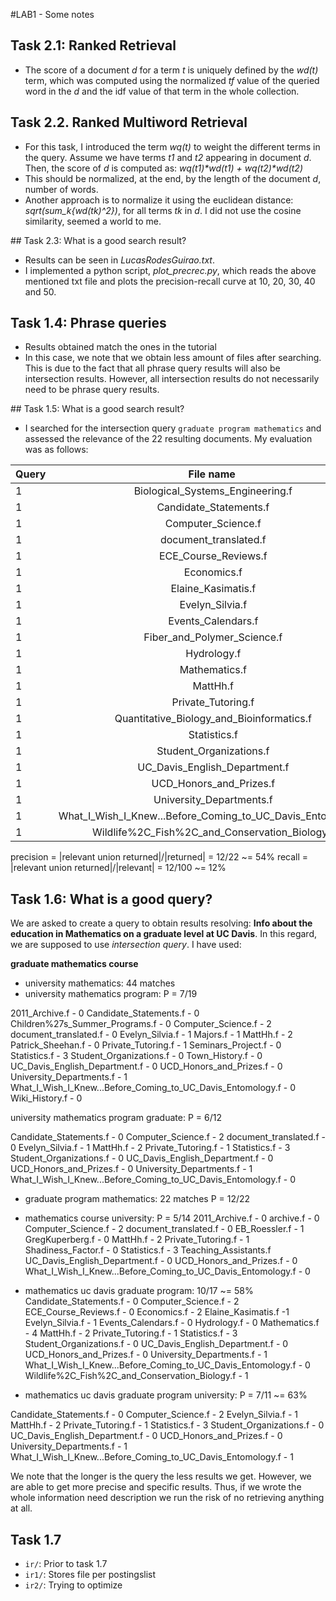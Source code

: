 #LAB1 - Some notes

## Task 2.1: Ranked Retrieval
- The score of a document _d_ for a term _t_ is uniquely defined by the _wd(t)_ term, which was computed using the normalized _tf_ value of the queried word in the _d_ and the idf value of that term in the whole collection.

## Task 2.2. Ranked Multiword Retrieval
- For this task, I introduced the term _wq(t)_ to weight the different terms in the query. Assume we have terms _t1_ and _t2_ appearing in document _d_. Then, the score of _d_ is computed as: _wq(t1)*wd(t1) + wq(t2)*wd(t2)_
- This should be normalized, at the end, by the length of the document _d_, number of words.
- Another approach is to normalize it using the euclidean distance: _sqrt(sum_k{wd(tk)^2})_, for all terms _tk_ in _d_. I did not use the cosine similarity, seemed a world to me.


## Task 2.3: What is a good search result?
- Results can be seen in _LucasRodesGuirao.txt_.
- I implemented a python script, _plot_precrec.py_, which reads the above mentioned txt file and plots the precision-recall curve at 10, 20, 30, 40 and 50.


## Task 1.4: Phrase queries
- Results obtained match the ones in the tutorial
- In this case, we note that we obtain less amount of files after searching. This is due to the fact that all phrase query results will also be intersection results. However, all intersection results do not necessarily need to be phrase query results.


## Task 1.5: What is a good search result?
- I searched for the intersection query `graduate program mathematics` and assessed the relevance of the 22 resulting documents. My evaluation was as follows:

Query | File name                                                 	| Relevance |
------|:-----------------------------------------------------------:|-----------:
1     | Biological_Systems_Engineering.f 						  	| 1			|
1     | Candidate_Statements.f 										| 0			|
1     | Computer_Science.f 											| 2			|
1     | document_translated.f 										| 0			|
1     | ECE_Course_Reviews.f 										| 0			|
1     | Economics.f 												| 2			|
1     | Elaine_Kasimatis.f 											| 1			|
1     | Evelyn_Silvia.f 											| 1			|
1     | Events_Calendars.f 											| 0			|
1     | Fiber_and_Polymer_Science.f 								| 1			|
1     | Hydrology.f 												| 0			|
1     | Mathematics.f 												| 4			|
1     | MattHh.f 													| 2			|
1     | Private_Tutoring.f 											| 1			|
1     | Quantitative_Biology_and_Bioinformatics.f 					| 1			|
1     | Statistics.f 												| 3			|
1     | Student_Organizations.f 									| 0			|
1     | UC_Davis_English_Department.f 								| 0			|
1     | UCD_Honors_and_Prizes.f 									| 0			|
1     | University_Departments.f 									| 0			|
1     | What_I_Wish_I_Knew...Before_Coming_to_UC_Davis_Entomology.f | 0			|
1     | Wildlife%2C_Fish%2C_and_Conservation_Biology.f 				| 1 		|


precision = |relevant union returned|/|returned| = 12/22 ~= 54%
recall = |relevant union returned|/|relevant| = 12/100 ~= 12%

## Task 1.6: What is a good query?
We are asked to create a query to obtain results resolving: **Info about the education in Mathematics on a graduate level at UC Davis**. In this regard, we are supposed to use *intersection query*. I have used:

**graduate mathematics course**

- university mathematics: 44 matches
- university mathematics program: P = 7/19

2011_Archive.f - 0
Candidate_Statements.f - 0
Children%27s_Summer_Programs.f - 0
Computer_Science.f - 2
document_translated.f - 0
Evelyn_Silvia.f - 1
Majors.f - 1
MattHh.f - 2
Patrick_Sheehan.f - 0
Private_Tutoring.f - 1
Seminars_Project.f - 0
Statistics.f - 3
Student_Organizations.f - 0
Town_History.f - 0
UC_Davis_English_Department.f - 0
UCD_Honors_and_Prizes.f - 0
University_Departments.f - 1
What_I_Wish_I_Knew...Before_Coming_to_UC_Davis_Entomology.f - 0
Wiki_History.f - 0

university mathematics program graduate: P = 6/12

Candidate_Statements.f - 0
Computer_Science.f - 2
document_translated.f - 0
Evelyn_Silvia.f - 1
MattHh.f - 2
Private_Tutoring.f - 1
Statistics.f - 3
Student_Organizations.f - 0
UC_Davis_English_Department.f - 0
UCD_Honors_and_Prizes.f - 0
University_Departments.f - 1
What_I_Wish_I_Knew...Before_Coming_to_UC_Davis_Entomology.f - 0

- graduate program mathematics: 22 matches
P = 12/22

- mathematics course university: P = 5/14
2011_Archive.f - 0
archive.f - 0
Computer_Science.f - 2
document_translated.f - 0
EB_Roessler.f - 1
GregKuperberg.f - 0
MattHh.f - 2
Private_Tutoring.f - 1
Shadiness_Factor.f - 0
Statistics.f - 3
Teaching_Assistants.f
UC_Davis_English_Department.f - 0
UCD_Honors_and_Prizes.f - 0
What_I_Wish_I_Knew...Before_Coming_to_UC_Davis_Entomology.f - 0

- mathematics uc davis graduate program: 10/17 ~= 58%
Candidate_Statements.f - 0
Computer_Science.f - 2
ECE_Course_Reviews.f - 0
Economics.f - 2
Elaine_Kasimatis.f -1
Evelyn_Silvia.f - 1
Events_Calendars.f - 0
Hydrology.f - 0
Mathematics.f - 4
MattHh.f - 2
Private_Tutoring.f - 1
Statistics.f - 3
Student_Organizations.f - 0
UC_Davis_English_Department.f - 0
UCD_Honors_and_Prizes.f - 0
University_Departments.f - 1
What_I_Wish_I_Knew...Before_Coming_to_UC_Davis_Entomology.f - 0
Wildlife%2C_Fish%2C_and_Conservation_Biology.f - 1

- mathematics uc davis graduate program university: P = 7/11 ~= 63%

Candidate_Statements.f - 0
Computer_Science.f - 2
Evelyn_Silvia.f - 1
MattHh.f - 2
Private_Tutoring.f - 1
Statistics.f - 3
Student_Organizations.f - 0
UC_Davis_English_Department.f - 0
UCD_Honors_and_Prizes.f - 0
University_Departments.f - 1
What_I_Wish_I_Knew...Before_Coming_to_UC_Davis_Entomology.f - 1


We note that the longer is the query the less results we get. However, we are able to get more precise and specific results. Thus, if we wrote the whole information need description we run the risk of no retrieving anything at all.

## Task 1.7

* `ir/`: Prior to task 1.7
* `ir1/`: Stores file per postingslist
* `ir2/`: Trying to optimize 